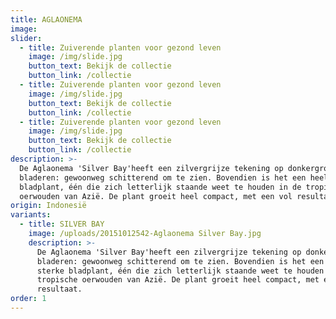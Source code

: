```yaml
---
title: AGLAONEMA
image:
slider:
  - title: Zuiverende planten voor gezond leven
    image: /img/slide.jpg
    button_text: Bekijk de collectie
    button_link: /collectie
  - title: Zuiverende planten voor gezond leven
    image: /img/slide.jpg
    button_text: Bekijk de collectie
    button_link: /collectie
  - title: Zuiverende planten voor gezond leven
    image: /img/slide.jpg
    button_text: Bekijk de collectie
    button_link: /collectie
description: >-
  De Aglaonema 'Silver Bay'heeft een zilvergrijze tekening op donkergroene
  bladeren: gewoonweg schitterend om te zien. Bovendien is het een heel sterke
  bladplant, één die zich letterlijk staande weet te houden in de tropische
  oerwouden van Azië. De plant groeit heel compact, met een vol resultaat.
origin: Indonesië
variants:
  - title: SILVER BAY
    image: /uploads/20151012542-Aglaonema Silver Bay.jpg
    description: >-
      De Aglaonema 'Silver Bay'heeft een zilvergrijze tekening op donkergroene
      bladeren: gewoonweg schitterend om te zien. Bovendien is het een heel
      sterke bladplant, één die zich letterlijk staande weet te houden in de
      tropische oerwouden van Azië. De plant groeit heel compact, met een vol
      resultaat.
order: 1
---
```



